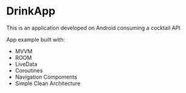 # DrinkApp
This is an application developed on Android consuming a cocktail API

App example built with:

* MVVM
* ROOM
* LiveData
* Coroutines
* Navigation Compoments
* Simple Clean Architecture
